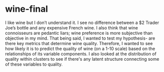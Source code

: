 # wine-final
I like wine but I don’t understand it. I see no difference between a $2 Trader Joe’s bottle and any expensive French wine. I also think that wine connoisseurs are pedantic liars; wine preference is more subjective than objective in my mind. That being said, I wanted to test my hypothesis- are there key metrics that determine wine quality. Therefore, I wanted to see how likely it is to predict the quality of wine (on a 1-10 scale) based on the relationships of its variable components. I also looked at the distribution of quality within clusters to see if there's any latent structure connecting some of these variables to quality.
